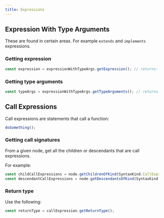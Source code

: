 ```yaml
---
title: Expressions
---
```


## Expression With Type Arguments

These are found in certain areas. For example `extends` and `implements` expressions.

### Getting expression

```ts
const expression = expressionWithTypeArgs.getExpression(); // returns: Node
```

### Getting type arguments

```ts
const typeArgs = expressionWithTypeArgs.getTypeArguments(); // returns: TypeNode[]
```

## Call Expressions

Call expressions are statements that call a function:

```ts
doSomething();
```

### Getting call signatures

From a given node, get all the children or descendants that are call expressions.

For example:

```ts
const childCallExpressions = node.getChildrenOfKind(SyntaxKind.CallExpression);
const descendantCallExpressions = node.getDescendantsOfKind(SyntaxKind.CallExpression);
```

### Return type

Use the following:

```ts
const returnType = callExpression.getReturnType();
```
